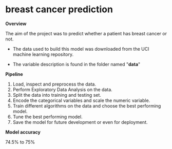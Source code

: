 # breast cancer prediction

**Overview**

The aim of the project was to predict whether a patient has breast cancer or not. 

* The data used to build this model was downloaded from the UCI machine learning repository. 

* The variable description is found in the folder named "**data**"

**Pipeline**

1. Load, inspect and preprocess the data.
2. Perform Exploratory Data Analysis on the data.
3. Split the data into training and testing set.
4. Encode the categorical variables and scale the numeric variable.
5. Train different algorithms on the data and choose the best performing model.
6. Tune the best performing model.
7. Save the model for future development or even for deployment.

**Model accuracy**

74.5% to 75%

